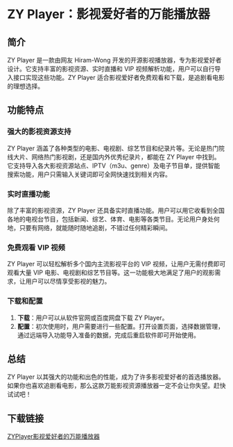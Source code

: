 # ZY Player：影视爱好者的万能播放器

## 简介
ZY Player 是一款由网友 Hiram-Wong 开发的开源影视播放器，专为影视爱好者设计。它支持丰富的影视资源、实时直播和 VIP 视频解析功能，用户可以自行导入接口实现这些功能。ZY Player 适合影视爱好者免费观看和下载，是追剧看电影的理想选择。

## 功能特点

### 强大的影视资源支持
ZY Player 涵盖了各种类型的电影、电视剧、综艺节目和纪录片等。无论是热门院线大片、网络热门影视剧，还是国内外优秀纪录片，都能在 ZY Player 中找到。它支持导入各大影视资源站点、IPTV（m3u、genre）及电子节目单，提供智能搜索功能，用户只需输入关键词即可全网快速找到相关内容。

### 实时直播功能
除了丰富的影视资源，ZY Player 还具备实时直播功能。用户可以用它收看到全国各地的电视台节目，包括新闻、综艺、体育、电影等各类节目。无论用户身处何地，只要有网络，就能随时随地追剧，不错过任何精彩瞬间。

### 免费观看 VIP 视频
ZY Player 可以轻松解析多个国内主流影视平台的 VIP 视频，让用户无需付费即可观看大量 VIP 电影、电视剧和综艺节目等。这一功能极大地满足了用户的观影需求，让用户可以尽情享受影视的魅力。

### 下载和配置
1. **下载**：用户可以从软件官网或百度网盘下载 ZY Player。
2. **配置**：初次使用时，用户需要进行一些配置。打开设置页面，选择数据管理，通过远端导入功能导入准备的数据，完成后重启软件即可开始使用。

## 总结
ZY Player 以其强大的功能和出色的性能，成为了许多影视爱好者的首选播放器。如果你也喜欢追剧看电影，那么这款万能影视资源播放器一定不会让你失望。赶快试试吧！

## 下载链接

[ZYPlayer影视爱好者的万能播放器](https://pan.quark.cn/s/148801657fde)